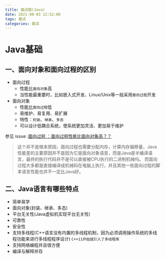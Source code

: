 ```yaml
---
title: 面试题(Java)
date: 2021-08-03 12:52:00
tags: 面试
categories: 面试
---
```


# Java基础
## 一、面向对象和面向过程的区别
* 面向过程
  * 性能比`面向对象`高
  * 当性能最重要时，比如嵌入式开发、Linux/Unix等一般采用`面向过程`开发
* 面向对象
  * 性能比`面向过程`低
  * 易维护、易复用、易扩展
  * 特性：`封装`、`继承`、`多态`
  * 可以设计低耦合系统，使系统更加灵活、更加易于维护

参见 issue :[面向过程 ：面向过程性能比面向对象高？？](https://github.com/Snailclimb/JavaGuide/issues/431)
> 这个并不是根本原因，面向过程也需要分配内存，计算内存偏移量，Java性能差的主要原因并不是因为它是面向对象语音，而是Java是半编译语言，最终的执行代码并不是可以直接被CPU执行的二进制机械吗。
> 而面向过程大多都是直接编译成机械码在电脑上执行，并且其他一些面向过程的脚本语言性能也并不一定比Java好。

## 二、Java语言有哪些特点
* 简单易学
* 面向对象(封装、继承、多态)
* 平台无关性(Java虚拟机实现平台无关性)
* 可靠性
* 安全性
* 支持多线程(C++语言没有内置的多线程机制，因为必须调用操作系统的多线程功能来进行多线程程序设计)
  `C++11开始就引入了多线程库`
* 支持网络编程并且很方便
* 编译与解释并存

